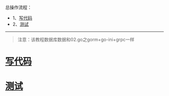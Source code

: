 总操作流程：
- 1、[写代码](#go-01)
- 2、[测试](#go-02)

***

> 注意：该教程数据库数据和02.go之gorm+go-ini+grpc一样

# <a name="go-01" href="#" >写代码</a>

# <a name="go-02" href="#" >测试</a>
